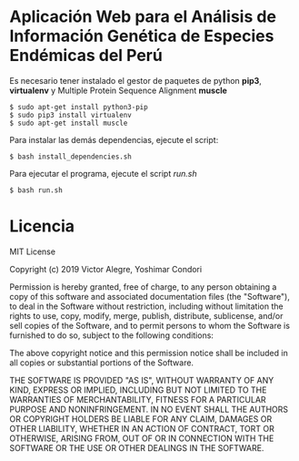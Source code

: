 Aplicación Web para el Análisis de Información Genética de Especies Endémicas del Perú
======================================================================================

Es necesario tener instalado el gestor de paquetes de python **pip3**, **virtualenv** y 
Multiple Protein Sequence Alignment **muscle**

	$ sudo apt-get install python3-pip
	$ sudo pip3 install virtualenv
	$ sudo apt-get install muscle

Para instalar las demás dependencias, ejecute el script:

	$ bash install_dependencies.sh

Para ejecutar el programa, ejecute el script *run.sh*

    $ bash run.sh

Licencia
=======================================================================================

MIT License

Copyright (c) 2019 Victor Alegre, Yoshimar Condori

Permission is hereby granted, free of charge, to any person obtaining a copy
of this software and associated documentation files (the "Software"), to deal
in the Software without restriction, including without limitation the rights
to use, copy, modify, merge, publish, distribute, sublicense, and/or sell
copies of the Software, and to permit persons to whom the Software is
furnished to do so, subject to the following conditions:

The above copyright notice and this permission notice shall be included in all
copies or substantial portions of the Software.

THE SOFTWARE IS PROVIDED "AS IS", WITHOUT WARRANTY OF ANY KIND, EXPRESS OR
IMPLIED, INCLUDING BUT NOT LIMITED TO THE WARRANTIES OF MERCHANTABILITY,
FITNESS FOR A PARTICULAR PURPOSE AND NONINFRINGEMENT. IN NO EVENT SHALL THE
AUTHORS OR COPYRIGHT HOLDERS BE LIABLE FOR ANY CLAIM, DAMAGES OR OTHER
LIABILITY, WHETHER IN AN ACTION OF CONTRACT, TORT OR OTHERWISE, ARISING FROM,
OUT OF OR IN CONNECTION WITH THE SOFTWARE OR THE USE OR OTHER DEALINGS IN THE
SOFTWARE.
